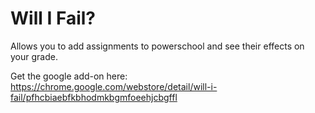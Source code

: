 # Will I Fail?
Allows you to add assignments to powerschool and see their effects on your grade.

Get the google add-on here: https://chrome.google.com/webstore/detail/will-i-fail/pfhcbiaebfkbhodmkbgmfoeehjcbgffl
